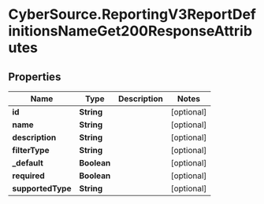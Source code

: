 # CyberSource.ReportingV3ReportDefinitionsNameGet200ResponseAttributes

## Properties
Name | Type | Description | Notes
------------ | ------------- | ------------- | -------------
**id** | **String** |  | [optional] 
**name** | **String** |  | [optional] 
**description** | **String** |  | [optional] 
**filterType** | **String** |  | [optional] 
**_default** | **Boolean** |  | [optional] 
**required** | **Boolean** |  | [optional] 
**supportedType** | **String** |  | [optional] 


